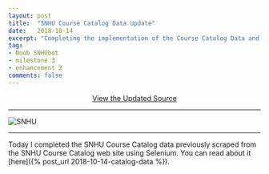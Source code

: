 ```yaml
---
layout: post
title:  "SNHU Course Catalog Data Update"
date:   2018-10-14
excerpt: "Completing the implementation of the Course Catalog Data and Hash Table into Noob SNHUbot."
tag:
- Noob SNHUbot
- milestone 3
- enhancement 2
comments: false
---
```


<center><a href="https://github.com/gsfellis/noob_snhubot/tree/feature_snhucatalog" target="_blank" class="btn btn-success">View the Updated Source</a></center>

---

![SNHU](https://www.snhu.edu/-/media/images/logos/snhu-logo-long.png)

---

Today I completed the SNHU Course Catalog data previously scraped from the SNHU Course Catalog web site using Selenium.  You can read about it [here]({% post_url 2018-10-14-catalog-data %}).

